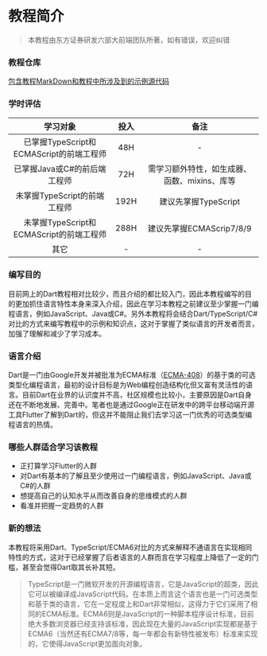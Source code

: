 # 教程简介

> 本教程由东方证券研发六部大前端团队所著，如有错误，欢迎纠错

### 教程仓库

[包含教程MarkDown和教程中所涉及到的示例源代码](https://github.com/crixusshen/DartAndTypeScript)

### 学时评估

| 学习对象 | 投入 | 备注 | 
| :------: | :------: | :------: |
| 已掌握TypeScript和ECMAScript的前端工程师 | 48H | - |
| 已掌握Java或C#的前后端工程师 | 72H | 需学习额外特性，如生成器、函数、mixins、库等 |
| 未掌握TypeScript的前端工程师 | 192H | 建议先掌握TypeScript |
| 未掌握TypeScript和ECMAScript的前端工程师 | 288H | 建议先掌握ECMAScrip7/8/9 |
| 其它 | - | - |

### 编写目的

目前网上的Dart教程相对比较少，而且介绍的都比较入门，因此本教程编写的目的更加抓住语言特性本身来深入介绍，因此在学习本教程之前建议至少掌握一门编程语言，例如JavaScript、Java或C#。另外本教程将会结合Dart/TypeScript/C#对比的方式来编写教程中的示例和知识点，这对于掌握了类似语言的开发者而言，加强了理解和减少了学习成本。      

### 语言介绍

Dart是一门由Google开发并被批准为ECMA标准（[ECMA-408](http://www.ecma-international.org/publications/files/ECMA-ST/ECMA-408.pdf)）的基于类的可选类型化编程语言，最初的设计目标是为Web编程创造结构化但又富有灵活性的语言。目前Dart在业界的认识度并不高，社区规模也比较小，主要原因是Dart自身还在不断地发展、完善中。笔者也是通过Google正在研发中的跨平台移动端开源工具Flutter了解到Dart的，但这并不能阻止我们去学习这一门优秀的可选类型编程语言的热情。    

### 哪些人群适合学习该教程

* 正打算学习Flutter的人群
* 对Dart有基本的了解且至少使用过一门编程语言，例如JavaScript、Java或C#的人群
* 想提高自己的认知水平从而改善自身的思维模式的人群
* 看准并把握一定趋势的人群

### 新的想法

本教程将采用Dart、TypeScript/ECMA6对比的方式来解释不通语言在实现相同特性的方式，这对于已经掌握了后者语言的人群而言在学习程度上降低了一定的门槛，甚至会觉得Dart取其长补其短。   

> TypeScript是一门微软开发的开源编程语言，它是JavaScript的超类，因此它可以被编译成JavaScript代码。在本质上而言这个语言也是一门可选类型和基于类的语言，它在一定程度上和Dart非常相似，这得力于它们采用了相同的ECMA标准。ECMA6则是JavaScript的一种脚本程序设计标准，目前绝大多数浏览器已经支持该标准，因此现在大量的JavaScript实现都是基于ECMA6（当然还有ECMA7/8等，每一年都会有新特性被发布）标准来实现的，它使得JavaScript更加面向对象。    
  